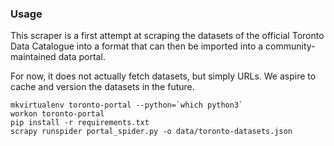 ### Usage

This scraper is a first attempt at scraping the datasets of the official
Toronto Data Catalogue into a format that can then be imported into a
community-maintained data portal.

For now, it does not actually fetch datasets, but simply URLs. We aspire
to cache and version the datasets in the future.

```
mkvirtualenv toronto-portal --python=`which python3`
workon toronto-portal
pip install -r requirements.txt
scrapy runspider portal_spider.py -o data/toronto-datasets.json
```
